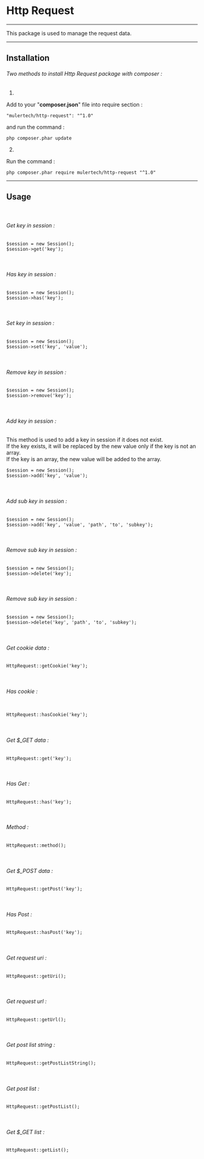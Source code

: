 
# Http Request

___

This package is used to manage the request data.

___

## Installation

###### _Two methods to install Http Request package with composer :_

1.
Add to your "**composer.json**" file into require section :

```
"mulertech/http-request": "^1.0"
```

and run the command :

```
php composer.phar update
```

2.
Run the command :

```
php composer.phar require mulertech/http-request "^1.0"
```

___

## Usage

<br>

###### _Get key in session :_

```
$session = new Session();
$session->get('key');
```

<br>

###### _Has key in session :_

```
$session = new Session();
$session->has('key');
```

<br>

###### _Set key in session :_

```
$session = new Session();
$session->set('key', 'value');
```

<br>

###### _Remove key in session :_

```
$session = new Session();
$session->remove('key');
```

<br>

###### _Add key in session :_
This method is used to add a key in session if it does not exist.<br>
If the key exists, it will be replaced by the new value only if the key is not an array.<br>
If the key is an array, the new value will be added to the array.

```
$session = new Session();
$session->add('key', 'value');
```

<br>

###### _Add sub key in session :_

```
$session = new Session();
$session->add('key', 'value', 'path', 'to', 'subkey');
```

<br>

###### _Remove sub key in session :_

```
$session = new Session();
$session->delete('key');
```

<br>

###### _Remove sub key in session :_

```
$session = new Session();
$session->delete('key', 'path', 'to', 'subkey');
```

<br>

###### _Get cookie data :_

```
HttpRequest::getCookie('key');
```

<br>

###### _Has cookie :_

```

HttpRequest::hasCookie('key');
```

<br>

###### _Get $\_GET data :_

```
HttpRequest::get('key');
```

<br>

###### _Has Get :_

```
HttpRequest::has('key');
```

<br>

###### _Method :_

```
HttpRequest::method();
```

<br>

###### _Get $\_POST data :_

```
HttpRequest::getPost('key');
```

<br>

###### _Has Post :_

```
HttpRequest::hasPost('key');
```

<br>

###### _Get request uri :_

```
HttpRequest::getUri();
```

<br>

###### _Get request url :_

```
HttpRequest::getUrl();
```

<br>

###### _Get post list string :_

```
HttpRequest::getPostListString();
```

<br>

###### _Get post list :_

```
HttpRequest::getPostList();
```

<br>

###### _Get $\_GET list :_

```
HttpRequest::getList();
```